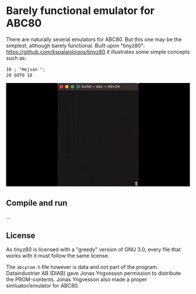 # Barely functional emulator for ABC80

There are naturally several emulators for ABC80. But this one
may be the simplest, although barely functional.
Built upon "tinyz80": https://github.com/kspalaiologos/tinyz80
it illustrates some simple concepts such as:

```basic
10 ; "Hejsan ";
20 GOTO 10
```

![Running the emu.](../assets/images/abc80emu.gif)

## Compile and run

...

## License

As tinyz80 is licensed with a "greedy" version of GNU 3.0, every
file that works with it must follow the same license.

The `abcprom.h` file however is data and *not* part of the program.
Dataindustrier AB (DIAB) gave Jonas Yngvesson permission to distribute
the PROM-contents. Jonas Yngvesson also made a proper simluator/emulator
for ABC80.
